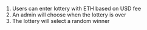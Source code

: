 1. Users can enter lottery with ETH based on USD fee
2. An admin will choose when the lottery is over
3. The lottery will select a random winner
